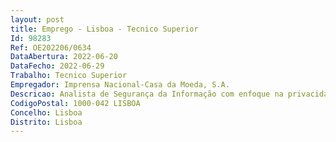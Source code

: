 ```yaml
--- 
layout: post
title: Emprego - Lisboa - Tecnico Superior
Id: 98283
Ref: OE202206/0634
DataAbertura: 2022-06-20
DataFecho: 2022-06-29
Trabalho: Tecnico Superior
Empregador: Imprensa Nacional-Casa da Moeda, S.A.
Descricao: Analista de Segurança da Informação com enfoque na privacidade de Dados e RGPD . Revisão e desenvolvimento de políticas, normas e regras de Segurança da Informação, alinhadas com os standards e normas internacionais e com a legislação nacional e europeia . Apoio da equipa na componente de processos de segurança de informação, nomeadamente, continuidade de negócio, incidentes de segurança, alterações, risco e formação . Revisão e Melhoria continua do processo implementado de Privacidade alinhado com o Regulamento Geral de Proteção de Dados (RGPD) . Monitorização e apoio das equipas na execução dos processos RGPD definidos  . Delineamento de conteúdos programáticos para formação interna no âmbito do RGPD . Manutenção e garantia de atualização das atividades de tratamento de dados pessoais e análises de impacto . Respostas e Acompanhamento de pedidos de titular de dados no âmbito do RGPD . Identificação e acompanhamento de Riscos de Segurança de Informação e Proteção de Dados  e. Levantamento e elaboração de fluxos de dados pessoais da INCM.
CodigoPostal: 1000-042 LISBOA
Concelho: Lisboa
Distrito: Lisboa
--- 
```

